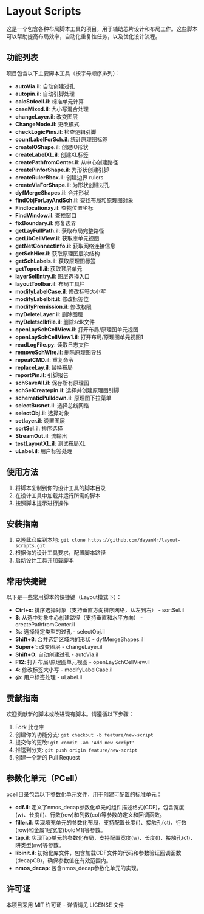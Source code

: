 # Layout Scripts

这是一个包含各种布局脚本工具的项目，用于辅助芯片设计和布局工作。这些脚本可以帮助提高布局效率，自动化重复性任务，以及优化设计流程。

## 功能列表

项目包含以下主要脚本工具（按字母顺序排列）：

- **autoVia.il**: 自动创建过孔
- **autopin.il**: 自动引脚处理
- **calcStdcell.il**: 标准单元计算
- **caseMixed.il**: 大小写混合处理
- **changeLayer.il**: 改变图层
- **ChangeMode.il**: 更改模式
- **checkLogicPins.il**: 检查逻辑引脚
- **countLabelForSch.il**: 统计原理图标签
- **createIOShape.il**: 创建IO形状
- **createLabelXL.il**: 创建XL标签
- **createPathfromCenter.il**: 从中心创建路径
- **createPinforShape.il**: 为形状创建引脚
- **createRulerBbox.il**: 创建边界 rulers
- **createViaForShape.il**: 为形状创建过孔
- **dyfMergeShapes.il**: 合并形状
- **findObjForLayAndSch.il**: 查找布局和原理图对象
- **Findlocationxy.il**: 查找位置坐标
- **FindWindow.il**: 查找窗口
- **fixBoundary.il**: 修复边界
- **getLayFullPath.il**: 获取布局完整路径
- **getLibCellView.il**: 获取库单元视图
- **getNetConnectInfo.il**: 获取网络连接信息
- **getSchHier.il**: 获取原理图层次结构
- **getSchLabels.il**: 获取原理图标签
- **getTopcell.il**: 获取顶层单元
- **layerSelEntry.il**: 图层选择入口
- **layoutToolbar.il**: 布局工具栏
- **modifyLabelCase.il**: 修改标签大小写
- **modifyLabelbit.il**: 修改标签位
- **modifyPremission.il**: 修改权限
- **myDeleteLayer.il**: 删除图层
- **myDeletsclkfile.il**: 删除sclk文件
- **openLaySchCellView.il**: 打开布局/原理图单元视图
- **openLaySchCellView1.il**: 打开布局/原理图单元视图1
- **readLogFile.py**: 读取日志文件
- **removeSchWire.il**: 删除原理图导线
- **repeatCMD.il**: 重复命令
- **replaceLay.il**: 替换布局
- **reportPin.il**: 引脚报告
- **schSaveAll.il**: 保存所有原理图
- **schSelCreatepin.il**: 选择并创建原理图引脚
- **schematicPulldown.il**: 原理图下拉菜单
- **selectBusnet.il**: 选择总线网络
- **selectObj.il**: 选择对象
- **setlayer.il**: 设置图层
- **sortSel.il**: 排序选择
- **StreamOut.il**: 流输出
- **testLayoutXL.il**: 测试布局XL
- **uLabel.il**: 用户标签处理

## 使用方法

1. 将脚本复制到你的设计工具的脚本目录
2. 在设计工具中加载并运行所需的脚本
3. 按照脚本提示进行操作

## 安装指南

1. 克隆此仓库到本地: `git clone https://github.com/dayanMr/layout-scripts.git`
2. 根据你的设计工具要求，配置脚本路径
3. 启动设计工具并加载脚本

## 常用快捷键

以下是一些常用脚本的快捷键（Layout模式下）：

- **Ctrl+x**: 排序选择对象（支持垂直方向排序网络，从左到右） - sortSel.il
- **$**: 从选中对象中心创建路径（支持垂直和水平方向） - createPathfromCenter.il
- **%**: 选择特定类型的过孔 - selectObj.il
- **Shift+8**: 合并选定区域内的形状 - dyfMergeShapes.il
- **Super+`**: 改变图层 - changeLayer.il
- **Shift+O**: 自动创建过孔 - autoVia.il
- **F12**: 打开布局/原理图单元视图 - openLaySchCellView.il
- **4**: 修改标签大小写 - modifyLabelCase.il
- **@**: 用户标签处理 - uLabel.il

## 贡献指南

欢迎贡献新的脚本或改进现有脚本。请遵循以下步骤：

1.  Fork 此仓库
2.  创建你的功能分支: `git checkout -b feature/new-script`
3.  提交你的更改: `git commit -am 'Add new script'`
4.  推送到分支: `git push origin feature/new-script`
5.  创建一个新的 Pull Request

## 参数化单元（PCell）

pcell目录包含以下参数化单元文件，用于创建可配置的标准单元：

- **cdf.il**: 定义了nmos_decap参数化单元的组件描述格式(CDF)，包含宽度(w)、长度(l)、行数(row)和列数(col)等参数的定义和回调函数。
- **filler.il**: 实现填充单元的参数化布局，支持配置长度(l)、接触孔(ct)、行数(row)和金属1层宽度(boldM1)等参数。
- **tap.il**: 实现Tap单元的参数化布局，支持配置宽度(w)、长度(l)、接触孔(ct)、阱类型(nw)等参数。
- **libinit.il**: 初始化库文件，包含加载CDF文件的代码和参数验证回调函数(decapCB)，确保参数值在有效范围内。
- **nmos_decap**: 包含nmos_decap参数化单元的实现。

## 许可证

本项目采用 MIT 许可证 - 详情请见 LICENSE 文件